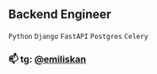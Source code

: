 ## Backend Engineer

`Python` `Django` `FastAPI` `Postgres` `Celery`

### 📫 tg: [@emiliskan](https://t.me/emiliskan)
